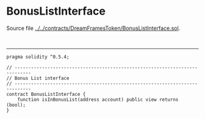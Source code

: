 # BonusListInterface

Source file [../../contracts/DreamFramesToken/BonusListInterface.sol](../../contracts/DreamFramesToken/BonusListInterface.sol).

<br />

<hr />

```solidity
pragma solidity ^0.5.4;

// ----------------------------------------------------------------------------
// Bonus List interface
// ----------------------------------------------------------------------------
contract BonusListInterface {
    function isInBonusList(address account) public view returns (bool);
}

```

